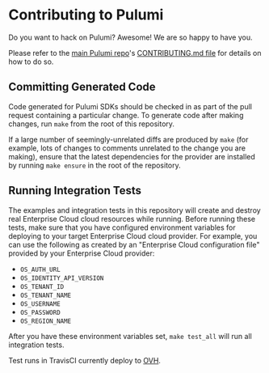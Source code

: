 # Contributing to Pulumi

Do you want to hack on Pulumi?  Awesome!  We are so happy to have you.

Please refer to the [main Pulumi repo](https://github.com/pulumi/pulumi/)'s [CONTRIBUTING.md file](
https://github.com/pulumi/pulumi/blob/master/CONTRIBUTING.md) for details on how to do so.

## Committing Generated Code

Code generated for Pulumi SDKs should be checked in as part of the pull request containing a
particular change. To generate code after making changes, run `make` from the root of this
repository.

If a large number of seemingly-unrelated diffs are produced by `make` (for example, lots of changes
to comments unrelated to the change you are making), ensure that the latest dependencies for the
provider are installed by running `make ensure` in the root of the repository.

## Running Integration Tests

The examples and integration tests in this repository will create and destroy real Enterprise Cloud
cloud resources while running. Before running these tests, make sure that you have
configured environment variables for deploying to your target Enterprise Cloud cloud provider.  For example, you can use the following as created by an "Enterprise Cloud configuration file" provided by your Enterprise Cloud provider:

* `OS_AUTH_URL`
* `OS_IDENTITY_API_VERSION`
* `OS_TENANT_ID`
* `OS_TENANT_NAME` 
* `OS_USERNAME`
* `OS_PASSWORD`
* `OS_REGION_NAME`

After you have these environment variables set, `make test_all` will run all integration tests.

Test runs in TravisCI currently deploy to [OVH](https://www.ovh.com/world/public-cloud/instances/).